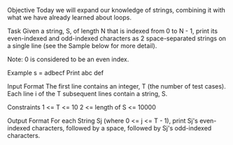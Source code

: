 Objective
Today we will expand our knowledge of strings, combining it with what we have already learned about loops.

Task
Given a string, S, of length N that is indexed from 0 to N - 1, print its even-indexed and odd-indexed characters as 2 space-separated strings on a single line (see the Sample below for more detail).

Note: 0 is considered to be an even index.

Example
s = adbecf
Print abc def

Input Format
The first line contains an integer, T (the number of test cases).
Each line i of the T subsequent lines contain a string, S.

Constraints
1 <= T <= 10
2 <= length of S <= 10000

Output Format
For each String Sj (where 0 <= j <= T - 1), print Sj's even-indexed characters, followed by a space, followed by Sj's odd-indexed characters.
